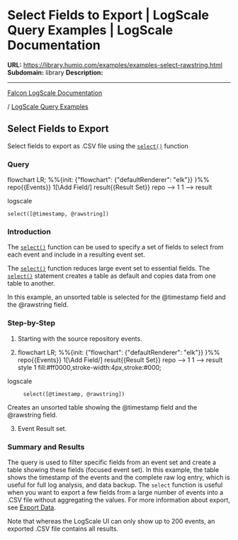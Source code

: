# Select Fields to Export | LogScale Query Examples | LogScale Documentation

**URL:** https://library.humio.com/examples/examples-select-rawstring.html
**Subdomain:** library
**Description:** 

---

[Falcon LogScale Documentation](https://library.humio.com)

/ [LogScale Query Examples](examples.html)

## Select Fields to Export

Select fields to export as .CSV file using the [`select()`](https://library.humio.com/data-analysis/functions-select.html) function 

### Query

flowchart LR; %%{init: {"flowchart": {"defaultRenderer": "elk"}} }%% repo{{Events}} 1[\Add Field/] result{{Result Set}} repo --> 1 1 --> result

logscale
    
    
    select([@timestamp, @rawstring])

### Introduction

The [`select()`](https://library.humio.com/data-analysis/functions-select.html) function can be used to specify a set of fields to select from each event and include in a resulting event set. 

The [`select()`](https://library.humio.com/data-analysis/functions-select.html) function reduces large event set to essential fields. The [`select()`](https://library.humio.com/data-analysis/functions-select.html) statement creates a table as default and copies data from one table to another. 

In this example, an unsorted table is selected for the @timestamp field and the @rawstring field. 

### Step-by-Step

  1. Starting with the source repository events.

  2. flowchart LR; %%{init: {"flowchart": {"defaultRenderer": "elk"}} }%% repo{{Events}} 1[\Add Field/] result{{Result Set}} repo --> 1 1 --> result style 1 fill:#ff0000,stroke-width:4px,stroke:#000;

logscale
         
         select([@timestamp, @rawstring])

Creates an unsorted table showing the @timestamp field and the @rawstring field. 

  3. Event Result set.




### Summary and Results

The query is used to filter specific fields from an event set and create a table showing these fields (focused event set). In this example, the table shows the timestamp of the events and the complete raw log entry, which is useful for full log analysis, and data backup. The `select` function is useful when you want to export a few fields from a large number of events into a .CSV file without aggregating the values. For more information about export, see [Export Data](https://library.humio.com/data-analysis/searching-data-data-export.html). 

Note that whereas the LogScale UI can only show up to 200 events, an exported .CSV file contains all results.
